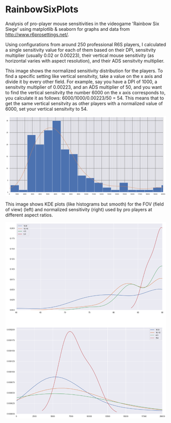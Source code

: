 # RainbowSixPlots
Analysis of pro-player mouse sensitivities in the videogame 'Rainbow Six Siege' using matplotlib &amp; seaborn for graphs and data from http://www.r6prosettings.net/.

Using configurations from around 250 professional R6S players, I calculated a single sensitivity value for each of them based on their DPI, sensitvity multiplier (usually 0.02 or 0.00223), their vertical mouse sensitivity (as horizontal varies with aspect resolution), and their ADS sensitvity multiplier.


This image shows the normalized sensitivity distribution for the players. To find a specific setting like vertical sensitvity, take a value on the x axis and divide it by every other field. For example, say you have a DPI of 1000, a sensitvity multiplier of 0.00223, and an ADS multiplier of 50, and you want to find the vertical sensitvity the number 6000 on the x axis corresponds to, you calculate it as follows: 6000/1000/0.00223/50 = 54. This means that to get the same vertical sensitvity as other players with a normalized value of 6000, set your vertical sensitvity to 54.

![png1](senshist.png)


This image shows KDE plots (like histograms but smooth) for the FOV (field of view) (left) and normalized sensitivity (right) used by pro players at different aspect ratios.

![png2](aspectkde.png)
